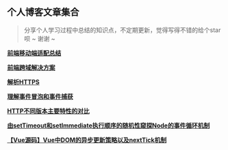 ## 个人博客文章集合

> 分享个人学习过程中总结的知识点，不定期更新，觉得写得不错的给个star呗 ~ 谢谢 ~

**[前端移动端适配总结](./articles/前端移动端适配总结.md)**

**[前端跨域解决方案](./articles/前端跨域解决方案.md)**

**[解析HTTPS](./articles/解析HTTPS.md)**

**[理解事件冒泡和事件捕获](./articles/理解事件冒泡和事件捕获.md)**

**[HTTP不同版本主要特性的对比](./articles/HTTP不同版本主要特性的对比.md)**

**[由setTimeout和setImmediate执行顺序的随机性窥探Node的事件循环机制](./articles/由setTimeout和setImmediate执行顺序的随机性窥探Node的事件循环机制.md)**

**[【Vue源码】Vue中DOM的异步更新策略以及nextTick机制](./articles/【Vue源码】Vue中DOM的异步更新策略以及nextTick机制.md)**